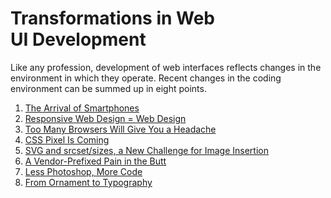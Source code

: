 Transformations in Web UI Development
=====================================

Like any profession, development of web interfaces reflects changes in the
environment in which they operate. Recent changes in the coding environment can
be summed up in eight points.

1.  [The Arrival of Smartphones](trans-smartphones.md)
2.  [Responsive Web Design = Web Design](trans-responsive.md)
3.  [Too Many Browsers Will Give You a Headache](trans-browsers.md)
4.  [CSS Pixel Is Coming](trans-css-pixel.md)
5.  [SVG and srcset/sizes, a New Challenge for Image Insertion](trans-images.md)
6.  [A Vendor-Prefixed Pain in the Butt](trans-prefixes.md)
7.  [Less Photoshop, More Code](trans-more-code.md)
8.  [From Ornament to Typography](trans-typography.md)
